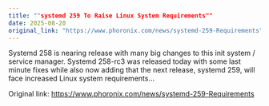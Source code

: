 ```yaml
---
title: ""systemd 259 To Raise Linux System Requirements""
date: 2025-08-20
original_link: "https://www.phoronix.com/news/systemd-259-Requirements"
---
```


Systemd 258 is nearing release with many big changes to this init system / service manager. Systemd 258-rc3 was released today with some last minute fixes while also now adding that the next release, systemd 259, will face increased Linux system requirements...

Original link: https://www.phoronix.com/news/systemd-259-Requirements